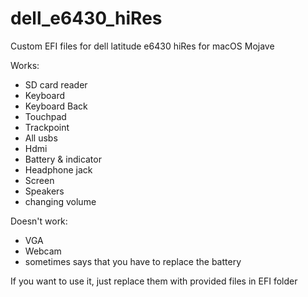 # dell_e6430_hiRes
Custom EFI files for dell latitude e6430 hiRes for macOS Mojave

Works:
- SD card reader
- Keyboard
- Keyboard Back
- Touchpad
- Trackpoint
- All usbs
- Hdmi
- Battery & indicator
- Headphone jack
- Screen
- Speakers
- changing volume

Doesn't work:
- VGA
- Webcam
- sometimes says that you have to replace the battery


If you want to use it, just replace them with provided files in EFI folder
